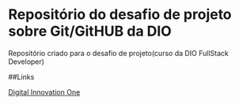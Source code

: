 # Repositório do desafio de projeto sobre Git/GitHUB da DIO

Repositório criado para o desafio de projeto(curso da DIO FullStack Developer)

##Links

[Digital Innovation One](https://www.dio.me/)

